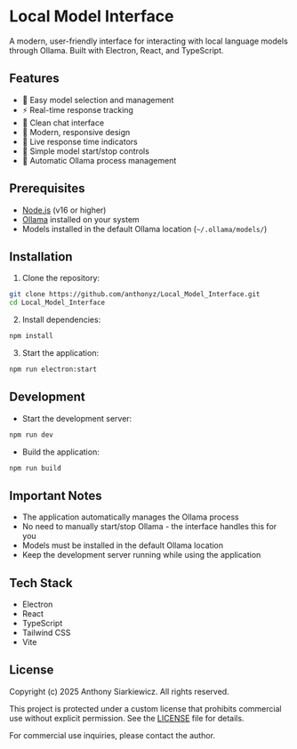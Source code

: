 # Local Model Interface

A modern, user-friendly interface for interacting with local language models through Ollama. Built with Electron, React, and TypeScript.

## Features

- 🚀 Easy model selection and management
- ⚡ Real-time response tracking
- 💬 Clean chat interface
- 🎨 Modern, responsive design
- 🔄 Live response time indicators
- 🛑 Simple model start/stop controls
- 🤖 Automatic Ollama process management

## Prerequisites

- [Node.js](https://nodejs.org/) (v16 or higher)
- [Ollama](https://ollama.ai/) installed on your system
- Models installed in the default Ollama location (`~/.ollama/models/`)

## Installation

1. Clone the repository:
```bash
git clone https://github.com/anthonyz/Local_Model_Interface.git
cd Local_Model_Interface
```

2. Install dependencies:
```bash
npm install
```

3. Start the application:
```bash
npm run electron:start
```

## Development

- Start the development server:
```bash
npm run dev
```

- Build the application:
```bash
npm run build
```

## Important Notes

- The application automatically manages the Ollama process
- No need to manually start/stop Ollama - the interface handles this for you
- Models must be installed in the default Ollama location
- Keep the development server running while using the application

## Tech Stack

- Electron
- React
- TypeScript
- Tailwind CSS
- Vite

## License

Copyright (c) 2025 Anthony Siarkiewicz. All rights reserved.

This project is protected under a custom license that prohibits commercial use without explicit permission. See the [LICENSE](LICENSE) file for details.

For commercial use inquiries, please contact the author. 